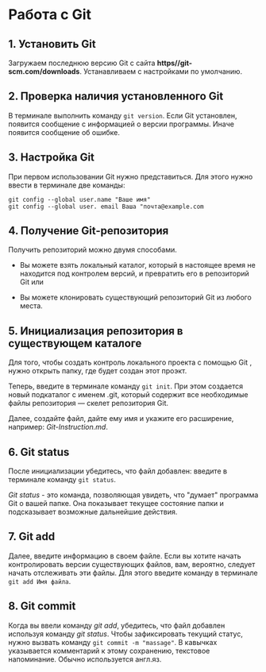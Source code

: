 # Работа с Git
## 1. Установить Git
Загружаем последнюю версию Git с сайта **https//git-scm.com/downloads**.
Устанавливаем с настройками по умолчанию.
## 2. Проверка наличия установленного Git
В терминале выполнить команду `git version`. Если Git установлен, появится сообщение с информацией о версии программы. Иначе появится сообщение об ошибке.
## 3. Настройка Git
При первом использовании Git нужно представиться. Для этого нужно ввести в терминале две команды:
```
git config --global user.name "Ваше имя"
git config --global user. email Ваша "почта@example.com
```
## 4. Получение Git-репозитория
Получить репозиторий можно двумя способами.
* Вы можете взять локальный каталог, который в настоящее время не находится под контролем версий, и превратить его в репозиторий Git или

* Вы можете клонировать существующий репозиторий Git из любого места.

## 5. Инициализация репозитория в существующем каталоге
Для того, чтобы создать контроль локального проекта с помощью Git , нужно открыть папку, где будет создан этот проэкт. 

Теперь, введите в терминале команду `git init`. При этом создается новый подкаталог с именем .git, который содержит все необходимые файлы репозитория — скелет репозитория Git.

 Далее, создайте файл, дайте ему имя и укажите его расширение, например: *Git-Instruction.md*. 
 ## 6. Git status
 После инициализации убедитесь, что файл добавлен: введите в терминале команду `git status`.

 *Git status* - это команда, позволяющая увидеть, что "думает" программа Git о вашей папке. Она показывает текущее состояние папки и подсказывает возможные дальнейшие действия.
 ## 7. Git add
 Далее, введите информацию в своем файле. Если вы хотите начать контролировать версии существующих файлов, вам, вероятно, следует начать отслеживать эти файлы. Для этого введите команду в терминале `git add Имя файла`.
 ## 8. Git commit
 Когда вы ввели команду *git add*, убедитесь, что файл добавлен используя команду *git status*. Чтобы зафиксировать текущий статус, нужно вызвать команду `git commit -m "massage"`. В кавычках указывается комментарий к этому сохранению, текстовое напоминание. Обычно используется англ.яз.
